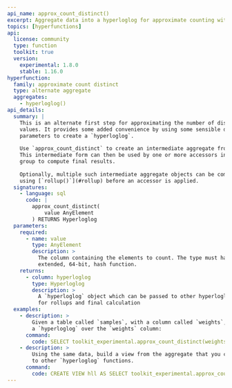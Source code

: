 ```yaml
---
api_name: approx_count_distinct()
excerpt: Aggregate data into a hyperloglog for approximate counting without specifying the number of buckets
topics: [hyperfunctions]
api:
  license: community
  type: function
  toolkit: true
  version:
    experimental: 1.8.0
    stable: 1.16.0
hyperfunction:
  family: approximate count distinct
  type: alternate aggregate
  aggregates:
    - hyperloglog()
api_details:
  summary: |
    This is an alternate first step for approximating the number of distinct
    values. It provides some added convenience by using some sensible default
    parameters to create a `hyperloglog`.
    
    Use `approx_count_distinct` to create an intermediate aggregate from your raw data.
    This intermediate form can then be used by one or more accessors in this
    group to compute final results. 
    
    Optionally, multiple such intermediate aggregate objects can be combined
    using [`rollup()`](#rollup) before an accessor is applied.
  signatures:
    - language: sql
      code: |
        approx_count_distinct(
            value AnyElement
        ) RETURNS Hyperloglog
  parameters:
    required:
      - name: value
        type: AnyElement
        description: >
          The column containing the elements to count. The type must have an
          extended, 64-bit, hash function.
    returns:
      - column: hyperloglog
        type: Hyperloglog
        description: >
          A `hyperloglog` object which can be passed to other hyperloglog APIs
          for rollups and final calculation
  examples:
    - description: >
        Given a table called `samples`, with a column called `weights`, return
        a `hyperloglog` over the `weights` column:
      command:
        code: SELECT toolkit_experimental.approx_count_distinct(weights) FROM samples;
    - description: >
        Using the same data, build a view from the aggregate that you can pass
        to other `hyperloglog` functions.
      command:
        code: CREATE VIEW hll AS SELECT toolkit_experimental.approx_count_distinct(data) FROM samples;
---
```


